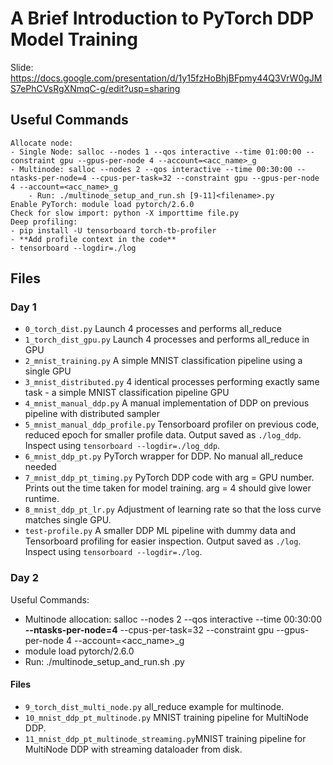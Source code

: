 # A Brief Introduction to PyTorch DDP Model Training
Slide: https://docs.google.com/presentation/d/1y15fzHoBhjBFpmy44Q3VrW0gJMS7ePhCVsRgXNmqC-g/edit?usp=sharing

## Useful Commands 

    Allocate node: 
    - Single Node: salloc --nodes 1 --qos interactive --time 01:00:00 --constraint gpu --gpus-per-node 4 --account=<acc_name>_g
    - Multinode: salloc --nodes 2 --qos interactive --time 00:30:00 --ntasks-per-node=4 --cpus-per-task=32 --constraint gpu --gpus-per-node 4 --account=<acc_name>_g
        - Run: ./multinode_setup_and_run.sh [9-11]<filename>.py
    Enable PyTorch: module load pytorch/2.6.0
    Check for slow import: python -X importtime file.py
    Deep profiling: 
    - pip install -U tensorboard torch-tb-profiler
    - **Add profile context in the code**
    - tensorboard --logdir=./log

## Files

### Day 1
- `0_torch_dist.py` Launch 4 processes and performs all_reduce
- `1_torch_dist_gpu.py` Launch 4 processes and performs all_reduce in GPU
- `2_mnist_training.py` A simple MNIST classification pipeline using a single GPU
- `3_mnist_distributed.py` 4 identical processes performing exactly same task - a simple MNIST classification pipeline GPU
- `4_mnist_manual_ddp.py` A manual implementation of DDP on previous pipeline with distributed sampler
- `5_mnist_manual_ddp_profile.py` Tensorboard profiler on previous code, reduced epoch for smaller profile data. Output saved as `./log_ddp`. Inspect using `tensorboard --logdir=./log_ddp`.
- `6_mnist_ddp_pt.py` PyTorch wrapper for DDP. No manual all_reduce needed
- `7_mnist_ddp_pt_timing.py` PyTorch DDP code with arg = GPU number. Prints out the time taken for model training. arg = 4 should give lower runtime.
- `8_mnist_ddp_pt_lr.py` Adjustment of learning rate so that the loss curve matches single GPU.
- `test-profile.py` A smaller DDP ML pipeline with dummy data and Tensorboard profiling for easier inspection. Output saved as `./log`. Inspect using `tensorboard --logdir=./log`.

### Day 2

Useful Commands:
- Multinode allocation: salloc --nodes 2 --qos interactive --time 00:30:00 __--ntasks-per-node=4__ --cpus-per-task=32 --constraint gpu --gpus-per-node 4 --account=<acc_name>_g
- module load pytorch/2.6.0
- Run: ./multinode_setup_and_run.sh <filename>.py

#### Files

- `9_torch_dist_multi_node.py` all_reduce example for multinode.
- `10_mnist_ddp_pt_multinode.py` MNIST training pipeline for MultiNode DDP.
- `11_mnist_ddp_pt_multinode_streaming.py`MNIST training pipeline for MultiNode DDP with streaming dataloader from disk.